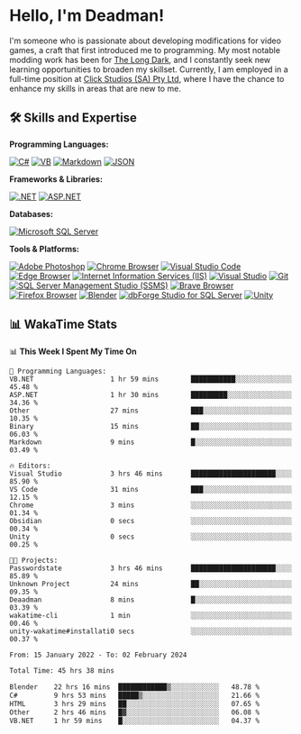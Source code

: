 # Hello, I'm Deadman!

I'm someone who is passionate about developing modifications for video games, a craft that first introduced me to programming. My most notable modding work has been for [The Long Dark](https://www.thelongdark.com/), and I constantly seek new learning opportunities to broaden my skillset. Currently, I am employed in a full-time position at [Click Studios (SA) Pty Ltd](https://www.clickstudios.com.au/), where I have the chance to enhance my skills in areas that are new to me.

## 🛠 Skills and Expertise
**Programming Languages:** 

[![C#](https://img.shields.io/badge/c%23-%23239120.svg?style=for-the-badge&logo=csharp&logoColor=white)](https://docs.microsoft.com/en-us/dotnet/csharp/) [![VB](https://img.shields.io/badge/Visual%20Basic-%239561CC.svg?style=for-the-badge&logo=visualbasic&logoColor=white)](https://docs.microsoft.com/en-us/dotnet/visual-basic/) [![Markdown](https://img.shields.io/badge/markdown-%23000000.svg?style=for-the-badge&logo=markdown&logoColor=white)](https://www.markdownguide.org/) [![JSON](https://img.shields.io/badge/JSON-%23000000.svg?style=for-the-badge&logo=json&logoColor=white)](https://www.json.org/json-en.html)

**Frameworks & Libraries:**

[![.NET](https://img.shields.io/badge/.NET-%23512BD4.svg?style=for-the-badge&logo=dotnet&logoColor=white)](https://dotnet.microsoft.com/) [![ASP.NET](https://img.shields.io/badge/ASP.NET-%23512BD4.svg?style=for-the-badge&logo=dotnet&logoColor=white)](https://dotnet.microsoft.com/apps/aspnet)

**Databases:**

[![Microsoft SQL Server](https://img.shields.io/badge/Microsoft%20SQL%20Server-CC2927?style=for-the-badge&logo=microsoft%20sql%20server&logoColor=white)](https://www.microsoft.com/en-us/sql-server)

**Tools & Platforms:**

[![Adobe Photoshop](https://img.shields.io/badge/adobe%20photoshop-%2331A8FF.svg?style=for-the-badge&logo=adobe-photoshop&logoColor=white)](https://www.adobe.com/products/photoshop.html) [![Chrome Browser](https://img.shields.io/badge/chrome%20browser-%234285F4.svg?style=for-the-badge&logo=google-chrome&logoColor=white)](https://www.google.com/chrome/) [![Visual Studio Code](https://img.shields.io/badge/visual%20studio%20code-%23007ACC.svg?style=for-the-badge&logo=visual-studio-code&logoColor=white)](https://code.visualstudio.com/) [![Edge Browser](https://img.shields.io/badge/edge%20browser-%230078D7.svg?style=for-the-badge&logo=microsoft-edge&logoColor=white)](https://www.microsoft.com/edge) [![Internet Information Services (IIS)](https://img.shields.io/badge/Internet%20Information%20Services-%23512BD4.svg?style=for-the-badge&logo=internet-information-services&logoColor=white)](https://www.iis.net/) [![Visual Studio](https://img.shields.io/badge/visual%20studio-%235C2D91.svg?style=for-the-badge&logo=visual-studio&logoColor=white)](https://visualstudio.microsoft.com/) [![Git](https://img.shields.io/badge/git-%23F05033.svg?style=for-the-badge&logo=git&logoColor=white)](https://git-scm.com/) [![SQL Server Management Studio (SSMS)](https://img.shields.io/badge/SQL%20Server%20Management%20Studio-%23E95420.svg?style=for-the-badge&logo=sql-server-management-studio&logoColor=white)](https://docs.microsoft.com/en-us/sql/ssms/sql-server-management-studio-ssms) [![Brave Browser](https://img.shields.io/badge/brave%20browser-%23FB542B.svg?style=for-the-badge&logo=brave&logoColor=white)](https://brave.com/) [![Firefox Browser](https://img.shields.io/badge/firefox%20browser-%23FF7139.svg?style=for-the-badge&logo=firefox-browser&logoColor=white)](https://www.mozilla.org/en-US/firefox/new/) [![Blender](https://img.shields.io/badge/blender-%23F5792A.svg?style=for-the-badge&logo=blender&logoColor=white)](https://www.blender.org/) [![dbForge Studio for SQL Server](https://img.shields.io/badge/dbForge%20Studio-%23F8981D.svg?style=for-the-badge&logo=dbforge-studio&logoColor=white)](https://www.devart.com/dbforge/sql/studio/) [![Unity](https://img.shields.io/badge/unity-%23000000.svg?style=for-the-badge&logo=unity&logoColor=white)](https://unity.com/) 
 
## 📊 WakaTime Stats
<!--START_SECTION:waka-->
📊 **This Week I Spent My Time On** 

```text
💬 Programming Languages: 
VB.NET                   1 hr 59 mins        ███████████░░░░░░░░░░░░░░   45.48 % 
ASP.NET                  1 hr 30 mins        █████████░░░░░░░░░░░░░░░░   34.36 % 
Other                    27 mins             ███░░░░░░░░░░░░░░░░░░░░░░   10.35 % 
Binary                   15 mins             ██░░░░░░░░░░░░░░░░░░░░░░░   06.03 % 
Markdown                 9 mins              █░░░░░░░░░░░░░░░░░░░░░░░░   03.49 % 

🔥 Editors: 
Visual Studio            3 hrs 46 mins       █████████████████████░░░░   85.90 % 
VS Code                  31 mins             ███░░░░░░░░░░░░░░░░░░░░░░   12.15 % 
Chrome                   3 mins              ░░░░░░░░░░░░░░░░░░░░░░░░░   01.34 % 
Obsidian                 0 secs              ░░░░░░░░░░░░░░░░░░░░░░░░░   00.34 % 
Unity                    0 secs              ░░░░░░░░░░░░░░░░░░░░░░░░░   00.25 % 

🐱‍💻 Projects: 
Passwordstate            3 hrs 46 mins       █████████████████████░░░░   85.89 % 
Unknown Project          24 mins             ██░░░░░░░░░░░░░░░░░░░░░░░   09.35 % 
Deaadman                 8 mins              █░░░░░░░░░░░░░░░░░░░░░░░░   03.39 % 
wakatime-cli             1 min               ░░░░░░░░░░░░░░░░░░░░░░░░░   00.46 % 
unity-wakatime#installati0 secs              ░░░░░░░░░░░░░░░░░░░░░░░░░   00.37 % 
```


<!--END_SECTION:waka-->

<!--START_SECTION:wakaaddon-->

```txt
From: 15 January 2022 - To: 02 February 2024

Total Time: 45 hrs 38 mins

Blender    22 hrs 16 mins  ████████████▒░░░░░░░░░░░░   48.78 %
C#         9 hrs 53 mins   █████▒░░░░░░░░░░░░░░░░░░░   21.66 %
HTML       3 hrs 29 mins   ██░░░░░░░░░░░░░░░░░░░░░░░   07.65 %
Other      2 hrs 46 mins   █▓░░░░░░░░░░░░░░░░░░░░░░░   06.08 %
VB.NET     1 hr 59 mins    █░░░░░░░░░░░░░░░░░░░░░░░░   04.37 %
```

<!--END_SECTION:wakaaddon-->
